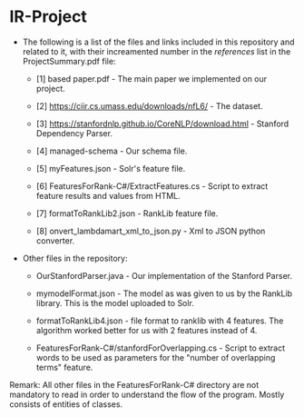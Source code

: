 # IR-Project

* The following is a list of the files and links included in this repository and related to it, with their increamented number in the *references* list in the ProjectSummary.pdf file:

  * [1] based paper.pdf - The main paper we implemented on our project.
  
  * [2] https://ciir.cs.umass.edu/downloads/nfL6/ - The dataset.
  
  * [3] https://stanfordnlp.github.io/CoreNLP/download.html - Stanford Dependency Parser.
  
  * [4] managed-schema - Our schema file.
  
  * [5] myFeatures.json - Solr's feature file.
  
  * [6] FeaturesForRank-C#/ExtractFeatures.cs - Script to extract feature results and values from HTML.
  
  * [7] formatToRankLib2.json - RankLib feature file.
  
  * [8] onvert_lambdamart_xml_to_json.py - Xml to JSON python converter.
  
* Other files in the repository:

  * OurStanfordParser.java - Our implementation of the Stanford Parser.
  
  * mymodelFormat.json - The model as was given to us by the RankLib library. This is the model uploaded to Solr.
  
  * formatToRankLib4.json - file format to ranklib with 4 features. The algorithm worked better for us with 2 features instead of 4.
  
  * FeaturesForRank-C#/stanfordForOverlapping.cs - Script to extract words to be used as parameters for the "number of overlapping terms" feature. 
  
Remark: All other files in the FeaturesForRank-C# directory are not mandatory to read in order to understand the flow of the program. Mostly consists of entities of classes.
